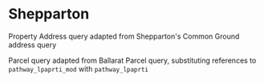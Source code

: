 # Shepparton

Property Address query adapted from Shepparton's Common Ground address query

Parcel query adapted from Ballarat Parcel query, substituting references to `pathway_lpaprti_mod` with `pathway_lpaprti`
